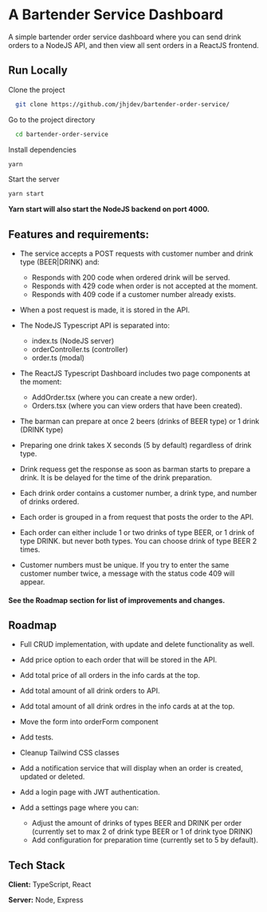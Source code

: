 # A Bartender Service Dashboard

A simple bartender order service dashboard where you can send drink orders to a NodeJS API, and then view all sent orders in a ReactJS frontend.

## Run Locally

Clone the project

```bash
  git clone https://github.com/jhjdev/bartender-order-service/
```

Go to the project directory

```bash
  cd bartender-order-service
```

Install dependencies

```bash
yarn
```

Start the server

```bash
yarn start
```

**Yarn start will also start the NodeJS backend on port 4000.**

## Features and requirements:

- The service accepts a POST requests with customer number and drink type (BEER|DRINK) and:
  - Responds with 200 code when ordered drink will be served.
  - Responds with 429 code when order is not accepted at the moment.
  - Responds with 409 code if a customer number already exists.
- When a post request is made, it is stored in the API.
- The NodeJS Typescript API is separated into:
  - index.ts (NodeJS server)
  - orderController.ts (controller)
  - order.ts (modal)
- The ReactJS Typescript Dashboard includes two page components at the moment:

  - AddOrder.tsx (where you can create a new order).
  - Orders.tsx (where you can view orders that have been created).

- The barman can prepare at once 2 beers (drinks of BEER type) or 1 drink (DRINK type)
- Preparing one drink takes X seconds (5 by default) regardless of drink type.
- Drink requess get the response as soon as barman starts to prepare a drink. It is be delayed for the time of the drink preparation.
- Each drink order contains a customer number, a drink type, and number of drinks ordered.
- Each order is grouped in a from request that posts the order to the API.
- Each order can either include 1 or two drinks of type BEER, or 1 drink of type DRINK. but never both types. You can choose drink of type BEER 2 times.
- Customer numbers must be unique. If you try to enter the same customer number twice, a message with the status code 409 will appear.

#### See the Roadmap section for list of improvements and changes.

## Roadmap

- Full CRUD implementation, with update and delete functionality as well.

- Add price option to each order that will be stored in the API.

- Add total price of all orders in the info cards at the top.

- Add total amount of all drink orders to API.

- Add total amount of all drink ordres in the info cards at at the top.

- Move the form into orderForm component

- Add tests.

- Cleanup Tailwind CSS classes

- Add a notification service that will display when an order is created, updated or deleted.

- Add a login page with JWT authentication.

- Add a settings page where you can:
  - Adjust the amount of drinks of types BEER and DRINK per order (currently set to max 2 of drink type BEER or 1 of drink tyoe DRINK)
  - Add configuration for preparation time (currently set to 5 by default).

## Tech Stack

**Client:** TypeScript, React

**Server:** Node, Express
